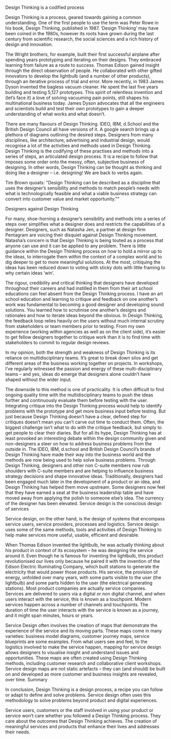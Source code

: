 Design Thinking is a codified process

Design Thinking is a process, geared towards gaining a common understanding. One of the first people to use the term was Peter Rowe in his book, Design Thinking, published in 1987. ‘Design Thinking’ may have been coined in the 1980s, however its roots have grown during the last century from scientific research, the social sciences and a rich history of design and innovation.

The Wright brothers, for example, built their first successful airplane after spending years prototyping and iterating on their designs. They embraced learning from failure as a route to success. Thomas Edison gained insight through the direct observation of people. He collaborated with other gifted innovators to develop the lightbulb (and a number of other products), through an iterative process of trial and error. More recently, in 1983 James Dyson invented the bagless vacuum cleaner. He spent the last five years building and testing 5,127 prototypes. This spirit of relentless invention and (let’s face it) a love of solving vacuuming pain points, still shapes his multinational business today. James Dyson advocates that all the engineers and scientists build and test their own prototypes to gain a deeper understanding of what works and what doesn’t.

There are many flavours of Design Thinking. IDEO, IBM, d.School and the British Design Council all have versions of it. A google search brings up a plethora of diagrams outlining the desired steps.
Designers from many disciplines, like architecture, advertising and industrial design, would recognise a lot of the activities and methods used in Design Thinking. Design Thinking is the codifying of these practises and methods into a series of steps, an articulated design process. It is a recipe to follow that imposes some order onto the messy, often, subjective business of designing. In other words, Design Thinking can be thought as thinking and doing like a designer – i.e. designing! We are back to verbs again.

Tim Brown quoats: "Design Thinking can be described as a discipline that uses the designer’s sensibility and methods to match people’s needs with what is technologically feasible and what a viable business strategy can convert into customer value and market opportunity.""

Designers against Design Thinking

For many, shoe-horning a designer’s sensibility and methods into a series of steps over simplifies what a designer does and restricts the capabilities of a designer. Designers, such as Natasha Jen, a partner at design firm Pentagram are voicing their disquiet against Design Thinking movement. Natasha’s concern is that Design Thinking is being touted as a process that anyone can use and it can be applied to any problem. There is little guidance within the Design Thinking process on how to hold a mirror up to the ideas, to interrogate them within the context of a complex world and to dig deeper to get to more meaningful solutions. At the most, critiquing the ideas has been reduced down to voting with sticky dots with little framing to why certain ideas ‘win’.

The rigour, credibility and critical thinking that designers have developed throughout their careers and had instilled in them from their art school educations can feel absent from the Design Thinking process. I have an art school education and learning to critique and feedback on one another’s work was fundamental to becoming a good designer and developing sound solutions. You learned how to scrutinise one another’s designs and rationales and how to iterate ideas beyond the obvious. In Design Thinking, the feedback loop relies heavily on the users without much internal scrutiny from stakeholders or team members prior to testing. From my own experience (working within agencies as well as on the client side), it’s easier to get fellow designers together to critique work than it is to find time with stakeholders to commit to regular design reviews.

In my opinion, both the strength and weakness of Design Thinking is its reliance on multidisciplinary teams. It’s great to break down silos and get different areas of the business working together on projects. In workshops, I’ve regularly witnessed the passion and energy of these multi-disciplinary teams – and yes, ideas do emerge that designers alone couldn’t have shaped without the wider input.

The downside to this method is one of practicality. It is often difficult to find ongoing quality time with the multidisciplinary teams to push the ideas further and continuously evaluate them before testing with the user. Integrating critique into the Design Thinking process would help to identify problems with the prototype and get more business input before testing. But just because Design Thinking doesn’t have a clear, defined step for critiques doesn’t mean you can’t carve out time to conduct them. Often, the biggest challenge isn’t what to do with the critique feedback, but simply to get people to clear their diaries.
But for all its hype, Design Thinking has at least provoked an interesting debate within the design community given and non-designers a steer on how to address business problems from the outside in. The IDEO, IBM, d.school and British Design Council’s brands of Design Thinking have made their way into the business world and the methods are now being used to help solve business problems. Through Design Thinking, designers and other non C-suite members now rub shoulders with C-suite members and are helping to influence business strategy decisions and shape innovative ideas. Traditionally, designers had been engaged much later in the development of a product or an idea, and Design Thinking has helped them move upstream. Some designers now feel that they have earned a seat at the business leadership table and have moved away from applying the polish to someone else’s idea. The currency of the designer has been elevated.
Service design is the conscious design of services

Service design, on the other hand, is the design of systems that encompass service users, service providers, processes and logistics. Service design uses some of the same methods, tools and activities of Design Thinking to help make services more useful, usable, efficient and desirable.

When Thomas Edison invented the lightbulb, he was actually thinking about his product in context of its ecosystem – he was designing the service around it. Even though he is famous for inventing the lightbulb, this product revolutionised our lives only because he paired it with the invention of the Edison Electric Illuminating Company, which built stations to generate the electricity that would power those products. His service, the provision of energy, unfolded over many years, with some parts visible to the user (the lightbulb) and some parts hidden to the user (the electrical generating stations).
Most product companies are actually service companies. Services are delivered to users via a digital or non digital channel, and when users interact with the service, this is known as a touchpoint. Modern services happen across a number of channels and touchpoints. The duration of time the user interacts with the service is known as a journey, and it might span minutes, hours or years.

Service Design often involves the creation of maps that demonstrate the experience of the service and its moving parts. These maps come in many varieties: business model diagrams, customer journey maps, service blueprints are some examples. From what users see and feel, to the logistics involved to make the service happen, mapping for service design allows designers to visualise insight and understand issues and opportunities. These maps are often created using Design Thinking methods, including customer research and collaborative client workshops. Service design maps are not static artefacts – they can (and should) be built on and developed as more customer and business insights are revealed, over time.
Summary

In conclusion, Design Thinking is a design process, a recipe you can follow or adapt to define and solve problems. Service design often uses this methodology to solve problems beyond product and digital experiences.

Service users, customers or the staff involved in using your product or service won’t care whether you followed a Design Thinking process. They care about the outcomes that Design Thinking achieves. The creation of meaningful services and products that enhance their lives and addresses their needs.


